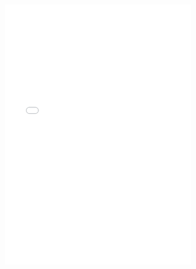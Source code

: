 <div style="text-align: center; width: 100%; height: 700px;">
<iframe src="/contact/contact.html?title=Pico-c" style="border: none ; scrolling: no; width: 100%; height: 100%;"></iframe> 
</div>

